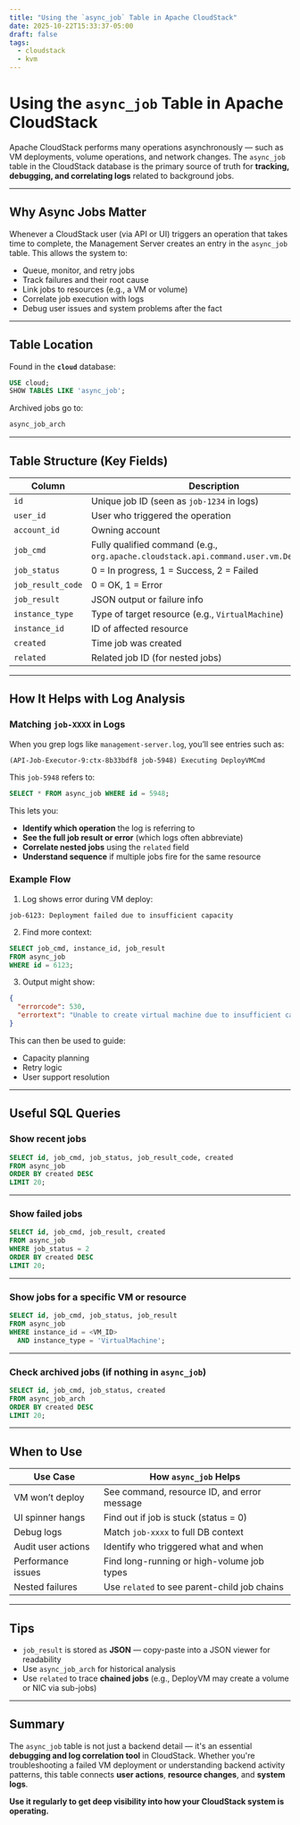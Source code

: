 ```yaml
---
title: "Using the `async_job` Table in Apache CloudStack"
date: 2025-10-22T15:33:37-05:00
draft: false
tags:
  - cloudstack
  - kvm
---
```


# Using the `async_job` Table in Apache CloudStack

Apache CloudStack performs many operations asynchronously — such as VM deployments, volume operations, and network changes. The `async_job` table in the CloudStack database is the primary source of truth for **tracking, debugging, and correlating logs** related to background jobs.

---

## Why Async Jobs Matter

Whenever a CloudStack user (via API or UI) triggers an operation that takes time to complete, the Management Server creates an entry in the `async_job` table. This allows the system to:

- Queue, monitor, and retry jobs
- Track failures and their root cause
- Link jobs to resources (e.g., a VM or volume)
- Correlate job execution with logs
- Debug user issues and system problems after the fact

---

## Table Location

Found in the **`cloud`** database:

```sql
USE cloud;
SHOW TABLES LIKE 'async_job';
```

Archived jobs go to:

```sql
async_job_arch
```

---

## Table Structure (Key Fields)

| Column               | Description |
|----------------------|-------------|
| `id`                 | Unique job ID (seen as `job-1234` in logs) |
| `user_id`            | User who triggered the operation |
| `account_id`         | Owning account |
| `job_cmd`            | Fully qualified command (e.g., `org.apache.cloudstack.api.command.user.vm.DeployVMCmd`) |
| `job_status`         | 0 = In progress, 1 = Success, 2 = Failed |
| `job_result_code`    | 0 = OK, 1 = Error |
| `job_result`         | JSON output or failure info |
| `instance_type`      | Type of target resource (e.g., `VirtualMachine`) |
| `instance_id`        | ID of affected resource |
| `created`            | Time job was created |
| `related`            | Related job ID (for nested jobs) |

---

## How It Helps with Log Analysis

### Matching `job-XXXX` in Logs

When you grep logs like `management-server.log`, you’ll see entries such as:

```
(API-Job-Executor-9:ctx-8b33bdf8 job-5948) Executing DeployVMCmd
```

This `job-5948` refers to:

```sql
SELECT * FROM async_job WHERE id = 5948;
```

This lets you:
- **Identify which operation** the log is referring to
- **See the full job result or error** (which logs often abbreviate)
- **Correlate nested jobs** using the `related` field
- **Understand sequence** if multiple jobs fire for the same resource

### Example Flow

1. Log shows error during VM deploy:

```
job-6123: Deployment failed due to insufficient capacity
```

2. Find more context:

```sql
SELECT job_cmd, instance_id, job_result
FROM async_job
WHERE id = 6123;
```

3. Output might show:

```json
{
  "errorcode": 530,
  "errortext": "Unable to create virtual machine due to insufficient capacity"
}
```

This can then be used to guide:
- Capacity planning
- Retry logic
- User support resolution

---

## Useful SQL Queries

### Show recent jobs

```sql
SELECT id, job_cmd, job_status, job_result_code, created
FROM async_job
ORDER BY created DESC
LIMIT 20;
```

---

### Show failed jobs

```sql
SELECT id, job_cmd, job_result, created
FROM async_job
WHERE job_status = 2
ORDER BY created DESC
LIMIT 20;
```

---

### Show jobs for a specific VM or resource

```sql
SELECT id, job_cmd, job_status, job_result
FROM async_job
WHERE instance_id = <VM_ID>
  AND instance_type = 'VirtualMachine';
```

---

### Check archived jobs (if nothing in `async_job`)

```sql
SELECT id, job_cmd, job_status, created
FROM async_job_arch
ORDER BY created DESC
LIMIT 20;
```

---

## When to Use

| Use Case | How `async_job` Helps |
|----------|------------------------|
| VM won’t deploy | See command, resource ID, and error message |
| UI spinner hangs | Find out if job is stuck (status = 0) |
| Debug logs | Match `job-xxxx` to full DB context |
| Audit user actions | Identify who triggered what and when |
| Performance issues | Find long-running or high-volume job types |
| Nested failures | Use `related` to see parent-child job chains |

---

## Tips

- `job_result` is stored as **JSON** — copy-paste into a JSON viewer for readability
- Use `async_job_arch` for historical analysis
- Use `related` to trace **chained jobs** (e.g., DeployVM may create a volume or NIC via sub-jobs)

---

## Summary

The `async_job` table is not just a backend detail — it's an essential **debugging and log correlation tool** in CloudStack. Whether you're troubleshooting a failed VM deployment or understanding backend activity patterns, this table connects **user actions**, **resource changes**, and **system logs**.

**Use it regularly to get deep visibility into how your CloudStack system is operating.**